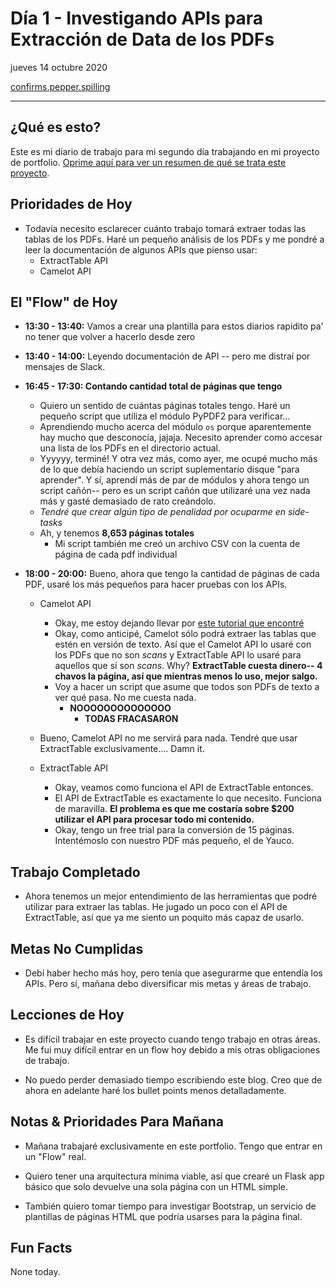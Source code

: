 # Día 1 - Investigando APIs para Extracción de Data de los PDFs

jueves 14 octubre 2020

[confirms.pepper.spilling](https://what3words.com/confirms.pepper.spilling)

---

## ¿Qué es esto?

Este es mi diario de trabajo para mi segundo día trabajando en mi proyecto de
portfolio. [Oprime aquí para ver un resumen de qué se trata este proyecto](https://docs.google.com/document/d/1u1YjIWu_SO1AMHZtYyueebLgWwt5T2az9wG3lOARwNY/edit?usp=sharing).


## Prioridades de Hoy

* Todavía necesito esclarecer cuánto trabajo tomará extraer todas las tablas
de los PDFs. Haré un pequeño análisis de los PDFs y me pondré a leer la
documentación de algunos APIs que pienso usar:
    * ExtractTable API
    * Camelot API

## El "Flow" de Hoy

* **13:30 - 13:40:** Vamos a crear una plantilla para estos diarios rapidito
pa' no tener que volver a hacerlo desde zero
* **13:40 - 14:00:** Leyendo documentación de API -- pero me distraí por
mensajes de Slack.
* **16:45 - 17:30: Contando cantidad total de páginas que tengo**
    * Quiero un sentido de cuántas páginas totales tengo. Haré un pequeño
    script que utiliza el módulo PyPDF2 para verificar...
    * Aprendiendo mucho acerca del módulo `os` porque aparentemente hay
    mucho que desconocía, jajaja. Necesito aprender como accesar una lista de
    los PDFs en el directorio actual.
    * Yyyyyy, terminé! Y otra vez más, como ayer, me ocupé mucho más de lo que
    debía haciendo un script suplementario disque "para aprender". Y sí,
    aprendí más de par de módulos y ahora tengo un script cañón-- pero es un
    script cañón que utilizaré una vez nada más y gasté demasiado de rato
    creándolo.
    * *Tendré que crear algún tipo de penalidad por ocuparme en side-tasks*
    * Ah, y tenemos **8,653 páginas totales**
        * Mi script también me creó un archivo CSV con la cuenta de página
        de cada pdf individual
* **18:00 - 20:00:** Bueno, ahora que tengo la cantidad de páginas de cada PDF, 
usaré los más pequeños para hacer pruebas con los APIs.

    * Camelot API
        * Okay, me estoy dejando llevar por [este tutorial que encontré](https://medium.com/@marizu_makozi/extracting-tables-in-pdf-using-python-d520b6d8a66)
        * Okay, como anticipé, Camelot sólo podrá extraer las tablas que estén
        en versión de texto. Así que el Camelot API lo usaré con los PDFs que no son
    *scans* y ExtractTable API lo usaré para aquellos que sí son *scans*. Why?
    **ExtractTable cuesta dinero-- 4 chavos la página, así que mientras
    menos lo uso, mejor salgo.**
        * Voy a hacer un script que asume que todos son PDFs de texto a ver
        qué pasa. No me cuesta nada.
            * **NOOOOOOOOOOOOOO**
                * **TODAS FRACASARON**
    * Bueno, Camelot API no me servirá para nada. Tendré que usar ExtractTable
    exclusivamente.... Damn it.

    * ExtractTable API
        * Okay, veamos como funciona el API de ExtractTable entonces.
        * El API de ExtractTable es exactamente lo que necesito. Funciona de
        maravilla. **El problema es que me costaría sobre $200 utilizar el API 
        para procesar todo mi contenido.**
        * Okay, tengo un free trial para la conversión de 15 páginas. Intentémoslo
        con nuestro PDF más pequeño, el de Yauco.

## Trabajo Completado

* Ahora tenemos un mejor entendimiento de las herramientas que podré utilizar para extraer las tablas. He jugado un poco con el API de ExtractTable, así que ya me siento un poquito más capaz de usarlo.

## Metas No Cumplidas

* Debí haber hecho más hoy, pero tenía que asegurarme que entendía los APIs. Pero sí, mañana debo diversificar mis metas y áreas de trabajo.

## Lecciones de Hoy

* Es difícil trabajar en este proyecto cuando tengo trabajo en otras áreas. Me fui muy difícil entrar en un flow hoy debido a mis otras obligaciones de trabajo.

* No puedo perder demasiado tiempo escribiendo este blog. Creo que de ahora en adelante haré los bullet points menos detalladamente.

## Notas & Prioridades Para Mañana


* Mañana trabajaré exclusivamente en este portfolio. Tengo que entrar en un "Flow" real. 

* Quiero tener una arquitectura mínima viable, así que crearé un Flask
app básico que solo devuelve una sola página con un HTML simple.

* También quiero tomar tiempo para investigar Bootstrap, un servicio de
plantillas de páginas HTML que podría usarses para la página final.

## Fun Facts

None today.
